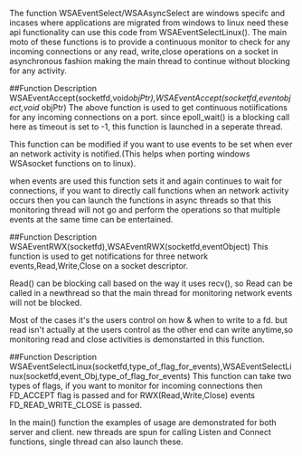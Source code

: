 The function WSAEventSelect/WSAAsyncSelect are windows specifc and incases where applications are migrated from windows to linux need these api functionality can use this code from WSAEventSelectLinux(). The main moto of these functions is to provide a continuous monitor to check for any incoming connections or any read, write,close operations on a socket in asynchronous fashion making the main thread to continue without blocking for any activity.

##Function Description
WSAEventAccept(socketfd,void*objPtr),WSAEventAccept(socketfd,eventobject,void* objPtr)
The above function is used to get continuous notiifications for any incoming connections on a port. since epoll_wait() is a blocking call here as timeout is set to -1, this function is launched in a seperate thread.

This function can be modified if you want to use events to be set when ever an network activity is notified.(This helps when porting windows WSAsocket functions on to linux).

when events are used this function sets it and again continues to wait for connections, if you want to directly call functions when an network activity occurs then you can launch the functions in async threads so that this monitoring thread will not go and perform the operations so that multiple events at the same time can be entertained.

##Function Description
WSAEventRWX(socketfd),WSAEventRWX(socketfd,eventObject)
This function is used to get notifications for three network events,Read,Write,Close on a socket descriptor.

Read() can be blocking call based on the way it uses recv(), so Read can be called in a newthread so that the main thread for monitoring network events will not be blocked.

Most of the cases it's the users control on how & when to write to a fd. but read isn't actually at the  users control as the other end can write anytime,so monitoring read and close activities is demonstarted in this function.

##Function Description
WSAEventSelectLinux(socketfd,type_of_flag_for_events),WSAEventSelectLinux(socketfd,event_Obj,type_of_flag_for_events)
This function can take two types of flags, if you want to monitor for incoming connections then FD_ACCEPT flag is passed and for RWX(Read,Write,Close) events FD_READ_WRITE_CLOSE is passed.

In the main() function the examples of usage are demonstrated for both server and client. new threads are spun for calling Listen and Connect functions, single thread can also launch these.
